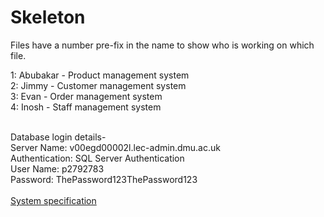 # Skeleton

Files have a number pre-fix in the name to show who is working on which file. <br>

1: Abubakar - Product management system <br>
2: Jimmy - Customer management system <br>
3: Evan - Order management system <br>
4: Inosh - Staff management system <br>

<br>
Database login details- <br>
Server Name: v00egd00002l.lec-admin.dmu.ac.uk <br>
Authentication: SQL Server Authentication <br>
User Name: p2792783 <br>
Password: ThePassword123ThePassword123 <br>

<br>
<a href="https://demontfortuniversity-my.sharepoint.com/:w:/r/personal/p2792783_my365_dmu_ac_uk/Documents/Year%202/Agile%20CTEC2713/Team/System%20Specification.docx?d=w71784eba17d7479d8ad49ee429450f2e&csf=1&web=1&e=cAHJaT" target="_blank">System specification</a>
